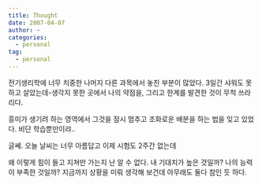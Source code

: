 ```yaml
---
title: Thought
date: 2007-04-07
author: ~
categories:
  - personal
tag:
  - personal
---
```




전기생리학에 너무 치중한 나머지 다른 과목에서 놓친 부분이 많았다. 3일간 샤워도 못하고 살았는데-생각지 못한 곳에서 나의 약점을, 그리고 한계를 발견한 것이 무척 쓰라리다. 

흥미가 생기려 하는 영역에서 그것을 잠시 멈추고 조화로운 배분을 하는 법을 잊고 있었다. 비단 학습뿐만이랴..

글쎄. 오늘 날씨는 너무 아름답고 이제 시험도 2주간 없는데

왜 이렇게 힘이 들고 지쳐만 가는지 난 알 수 없다. 내 기대치가 높은 것일까? 나의 능력이 부족한 것일까? 지금까지 상황을 미뤄 생각해 보건데 아무래도 둘다 참인 듯 하다.



 






